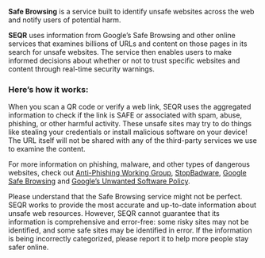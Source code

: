 **Safe Browsing** is a service built to identify unsafe websites across the web and notify users of potential harm.

**SEQR** uses information from Google’s Safe Browsing and other online services that examines billions of URLs and content on those pages in its search for unsafe websites. The service then enables users to make informed decisions about whether or not to trust specific websites and content through real-time security warnings.

### Here’s how it works:
When you scan a QR code or verify a web link, SEQR uses the aggregated information to check if the link is SAFE or associated with spam, abuse, phishing, or other harmful activity. These unsafe sites may try to do things like stealing your credentials or install malicious software on your device! The URL itself will not be shared with any of the third-party services we use to examine the content.

For more information on phishing, malware, and other types of dangerous websites, check out [Anti-Phishing Working Group](http://www.antiphishing.org/), [StopBadware](https://www.stopbadware.org/), [Google Safe Browsing](https://safebrowsing.google.com/) and [Google’s Unwanted Software Policy](https://www.google.com/about/unwanted-software-policy.html).

Please understand that the Safe Browsing service might not be perfect. SEQR works to provide the most accurate and up-to-date information about unsafe web resources. However, SEQR cannot guarantee that its information is comprehensive and error-free: some risky sites may not be identified, and some safe sites may be identified in error. If the information is being incorrectly categorized, please report it to help more people stay safer online.